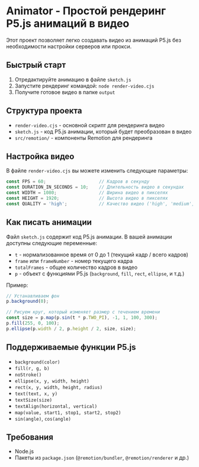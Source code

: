 # Animator - Простой рендеринг P5.js анимаций в видео

Этот проект позволяет легко создавать видео из анимаций P5.js без необходимости настройки серверов или прокси.

## Быстрый старт

1. Отредактируйте анимацию в файле `sketch.js`
2. Запустите рендеринг командой: `node render-video.cjs`
3. Получите готовое видео в папке `output`

## Структура проекта

- `render-video.cjs` - основной скрипт для рендеринга видео
- `sketch.js` - код P5.js анимации, который будет преобразован в видео
- `src/remotion/` - компоненты Remotion для рендеринга

## Настройка видео

В файле `render-video.cjs` вы можете изменить следующие параметры:

```javascript
const FPS = 60;                    // Кадров в секунду
const DURATION_IN_SECONDS = 10;    // Длительность видео в секундах
const WIDTH = 1080;                // Ширина видео в пикселях
const HEIGHT = 1920;               // Высота видео в пикселях
const QUALITY = 'high';            // Качество видео ('high', 'medium', 'low')
```

## Как писать анимации

Файл `sketch.js` содержит код P5.js анимации. В вашей анимации доступны следующие переменные:

- `t` - нормализованное время от 0 до 1 (текущий кадр / всего кадров)
- `frame` или `frameNumber` - номер текущего кадра
- `totalFrames` - общее количество кадров в видео
- `p` - объект с функциями P5.js (`background`, `fill`, `rect`, `ellipse`, и т.д.)

Пример:

```javascript
// Устанавливаем фон
p.background(0);

// Рисуем круг, который изменяет размер с течением времени
const size = p.map(p.sin(t * p.TWO_PI), -1, 1, 100, 300);
p.fill(255, 0, 100);
p.ellipse(p.width / 2, p.height / 2, size, size);
```

## Поддерживаемые функции P5.js

- `background(color)`
- `fill(r, g, b)`
- `noStroke()`
- `ellipse(x, y, width, height)`
- `rect(x, y, width, height, radius)`
- `text(text, x, y)`
- `textSize(size)`
- `textAlign(horizontal, vertical)`
- `map(value, start1, stop1, start2, stop2)`
- `sin(angle)`, `cos(angle)`

## Требования

- Node.js
- Пакеты из `package.json` (`@remotion/bundler`, `@remotion/renderer` и др.)
